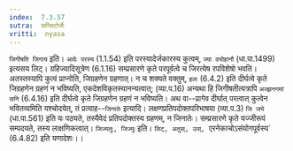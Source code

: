 ```yaml
---
index:  7.3.57
sutra:  सन्लिटोर्जेः
vritti:  nyasa
---
```


`जिगीषति जिगाय` इति। `आदेः परस्य` (1.1.54) इति परस्यादेर्जकारस्य कुत्वम्, `ज्या वयोहानौ` (धा.पा.1499) इत्यसय लिट्।
ग्रहिज्यादिसूत्रेण (6.1.16) सम्प्रसारणे कृते परपूर्वत्वे च जिरत्येष रपविशेषो भवति। अतस्तस्यापि कुत्वं प्राप्नोति, जिग्रहणेन ग्रहणात्। न च शक्यते वक्तुम्, `हलः` (6.4.2) इति दीर्घत्वे कृते जिग्रहणेन ग्रहणं न भविष्यति, एकदेशविकृतस्यानन्यत्वात्; (व्या.प.16) अन्यथा हि जिगीषतीत्यत्रापि `अज्झनगमां सनि` (6.4.16) इति दीर्घत्वे कृते जिग्रहणेन ग्रहणं न भविष्यति। अथ वा--प्रागेव दीर्घात् परत्वात् कुत्वेन भवितव्यमिति यश्चोदयेत्, तं प्रत्याह--`जिनातेः` इत्यादि। लक्षणप्रतिपदोक्तपरिभाषया (व्या.प.3) `जि जये` (धा.पा.561) इति यः पठ्यते, तस्यैवेदं प्रतिपदोक्तस्य ग्रहणम्, न जिनातेः। सम्प्रसारणे कृते यज्जीरूपं सम्पदयते, तस्य लाक्षणिकत्वात्। `जिज्यतुः, जिज्युः` इति। `लिट्, अतुस्, उस्, `एरनेकाचोऽसंयोगपूर्वस्य` (6.4.82) इति यणादेशः।।

